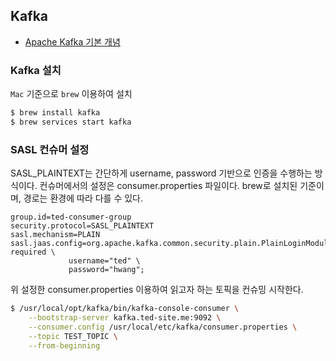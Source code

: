 ## Kafka
- [Apache Kafka 기본 개념](https://jyeonth.tistory.com/30)

### Kafka 설치

`Mac` 기준으로 `brew` 이용하여 설치
```bash
$ brew install kafka
$ brew services start kafka
```

### SASL 컨슈머 설정

SASL_PLAINTEXT는 간단하게 username, password 기반으로 인증을 수행하는 방식이다. 컨슈머에서의 설정은 consumer.properties 파일이다. brew로 설치된 기준이며, 경로는 환경에 따라 다를 수 있다.
```properties
group.id=ted-consumer-group
security.protocol=SASL_PLAINTEXT
sasl.mechanism=PLAIN
sasl.jaas.config=org.apache.kafka.common.security.plain.PlainLoginModule required \
             username="ted" \
             password="hwang";
```

위 설정한 consumer.properties 이용하여 읽고자 하는 토픽을 컨슈밍 시작한다.
```bash
$ /usr/local/opt/kafka/bin/kafka-console-consumer \
    --bootstrap-server kafka.ted-site.me:9092 \
    --consumer.config /usr/local/etc/kafka/consumer.properties \
    --topic TEST_TOPIC \
    --from-beginning
```
